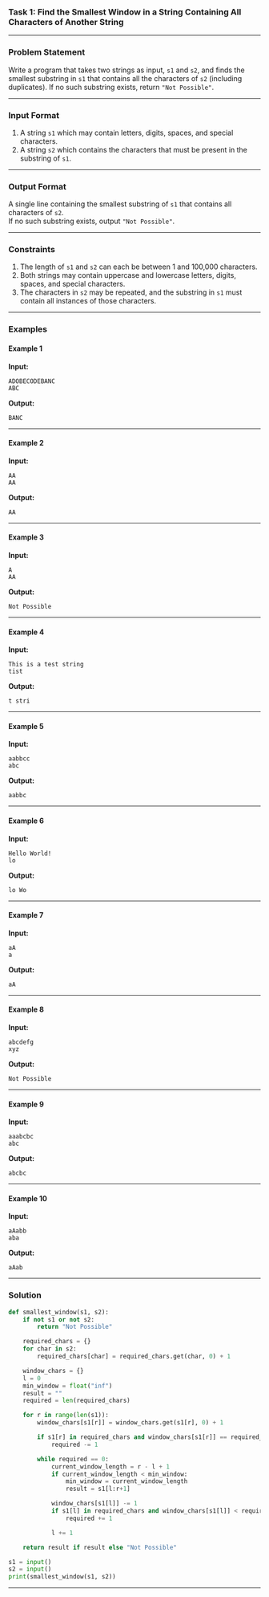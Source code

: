 ### **Task 1: Find the Smallest Window in a String Containing All Characters of Another String**

---

### **Problem Statement**
Write a program that takes two strings as input, `s1` and `s2`, and finds the smallest substring in `s1` that contains all the characters of `s2` (including duplicates). If no such substring exists, return `"Not Possible"`.

---

### **Input Format**
1. A string `s1` which may contain letters, digits, spaces, and special characters.
2. A string `s2` which contains the characters that must be present in the substring of `s1`.

---

### **Output Format**
A single line containing the smallest substring of `s1` that contains all characters of `s2`.  
If no such substring exists, output `"Not Possible"`.

---

### **Constraints**
1. The length of `s1` and `s2` can each be between 1 and 100,000 characters.
2. Both strings may contain uppercase and lowercase letters, digits, spaces, and special characters.
3. The characters in `s2` may be repeated, and the substring in `s1` must contain all instances of those characters.

---

### **Examples**

#### **Example 1**  
**Input:**  
```
ADOBECODEBANC
ABC
```
**Output:**  
```
BANC
```

---

#### **Example 2**  
**Input:**  
```
AA
AA
```
**Output:**  
```
AA
```

---

#### **Example 3**  
**Input:**  
```
A
AA
```
**Output:**  
```
Not Possible
```

---

#### **Example 4**  
**Input:**  
```
This is a test string
tist
```
**Output:**  
```
t stri
```

---

#### **Example 5**  
**Input:**  
```
aabbcc
abc
```
**Output:**  
```
aabbc
```

---

#### **Example 6**  
**Input:**  
```
Hello World!
lo
```
**Output:**  
```
lo Wo
```

---

#### **Example 7**  
**Input:**  
```
aA
a
```
**Output:**  
```
aA
```

---

#### **Example 8**  
**Input:**  
```
abcdefg
xyz
```
**Output:**  
```
Not Possible
```

---

#### **Example 9**  
**Input:**  
```
aaabcbc
abc
```
**Output:**  
```
abcbc
```

---

#### **Example 10**  
**Input:**  
```
aAabb
aba
```
**Output:**  
```
aAab
```

---

### **Solution**



```python
def smallest_window(s1, s2):
    if not s1 or not s2:
        return "Not Possible"

    required_chars = {}
    for char in s2:
        required_chars[char] = required_chars.get(char, 0) + 1

    window_chars = {}
    l = 0
    min_window = float("inf")
    result = ""
    required = len(required_chars)

    for r in range(len(s1)):
        window_chars[s1[r]] = window_chars.get(s1[r], 0) + 1

        if s1[r] in required_chars and window_chars[s1[r]] == required_chars[s1[r]]:
            required -= 1

        while required == 0:
            current_window_length = r - l + 1
            if current_window_length < min_window:
                min_window = current_window_length
                result = s1[l:r+1]

            window_chars[s1[l]] -= 1
            if s1[l] in required_chars and window_chars[s1[l]] < required_chars[s1[l]]:
                required += 1

            l += 1

    return result if result else "Not Possible"

s1 = input()
s2 = input()
print(smallest_window(s1, s2))
```

---
